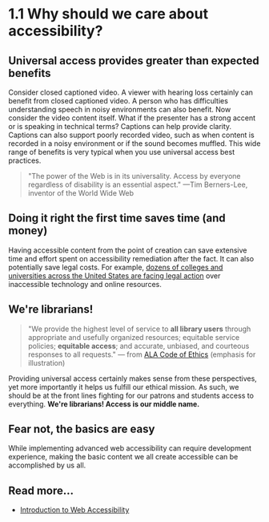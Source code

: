 # 1.1 Why should we care about accessibility?

## Universal access provides greater than expected benefits

Consider closed captioned video. A viewer with hearing loss certainly can benefit from closed captioned video. A person who has difficulties understanding speech in noisy environments can also benefit. Now consider the video content itself. What if the presenter has a strong accent or is speaking in technical terms? Captions can help provide clarity. Captions can also support poorly recorded video, such as when content is recorded in a noisy environment or if the sound becomes muffled. This wide range of benefits is very typical when you use universal access best practices.

> "The power of the Web is in its universality. Access by everyone regardless of disability is an essential aspect."  —Tim Berners-Lee, inventor of the World Wide Web

## **Doing it right the first time saves time (and money)**

Having accessible content from the point of creation can save extensive time and effort spent on accessibility remediation after the fact. It can also potentially save legal costs. For example, [dozens of colleges and universities across the United States are facing legal action](https://www.d.umn.edu/\~lcarlson/atteam/lawsuits.html) over inaccessible technology and online resources.

## We're librarians!

> "We provide the highest level of service to **all library users** through appropriate and usefully organized resources; equitable service policies; **equitable access**; and accurate, unbiased, and courteous responses to all requests." — from [ALA Code of Ethics](http://www.ala.org/tools/ethics) (emphasis for illustration)

Providing universal access certainly makes sense from these perspectives, yet more importantly it helps us fulfill our ethical mission. As such, we should be at the front lines fighting for our patrons and students access to everything. **We're librarians! Access is our middle name.**

## **Fear not, the basics are easy**

While implementing advanced web accessibility can require development experience, making the basic content we all create accessible can be accomplished by us all.

## Read more...

* [Introduction to Web Accessibility](https://www.w3.org/WAI/fundamentals/accessibility-intro/)
